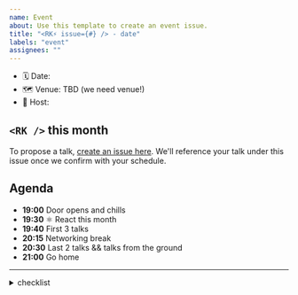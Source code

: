 ```yaml
---
name: Event
about: Use this template to create an event issue.
title: "<RK⚡️ issue={#} /> - date"
labels: "event"
assignees: ""
---
```


- 🗓 Date: 
- 🗺 Venue: TBD (we need venue!)
- 🦄 Host: 

## `<RK />` this month

<!-- Front matter
- anything special month
- any friends / guests visiting
-->

To propose a talk, [create an issue here](https://github.com/react-knowledgeable/talks/issues/new?assignees=&labels=event&template=event.md&title=%3CRK+%2F%3E+%23+-+date). We'll reference your talk under this issue once we confirm with your schedule.


Agenda
---
- **19:00** Door opens and chills
- **19:30** ⚛ React this month
- **19:40** First 3 talks
- **20:15** Networking break
- **20:30** Last 2 talks && talks from the ground
- **21:00** Go home

---

<details>
  <summary>checklist</summary>

- issue creation
  - [x] github issue
  - [ ] website
  - [ ] calendar event
  - [ ] submit event info to [engineers.sg's spreadsheet](https://docs.google.com/spreadsheets/d/1N8kiq4PFp2Z8POsqhX6GIBBZGxNB3itfC_3l1_TdzCY/edit#gid=0)
- tweets
  - [ ] event date / cfp / link to page
  - [ ] venue sponsor
  - [ ] engineers.sg
  - [ ] theme if applicable
  - [ ] talk proposals
- pre event
  - [ ] send rsvp name list
  - [ ] pick a snack place (prefer local & relatively quiet)
  - [ ] react updates
  
</details>
